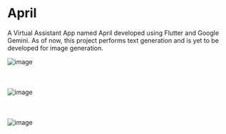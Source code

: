 # April

A Virtual Assistant App named April developed using Flutter and Google Gemini. As of now, this project performs text generation and is yet to be developed for image generation.

![image](https://github.com/Meenalbagare/April_Virtual_Assistant/assets/99323366/4440d29c-97e7-4813-ab1e-08e19ce1cdb8)
<br><br><br><br>
![image](https://github.com/Meenalbagare/April_Virtual_Assistant/assets/99323366/59f111c0-590b-49d5-a748-3adbe6d5628e)
<br><br><br><br>
![image](https://github.com/Meenalbagare/April_Virtual_Assistant/assets/99323366/f8bb3191-9b5e-4a9f-9733-acadb4f65b7e)



